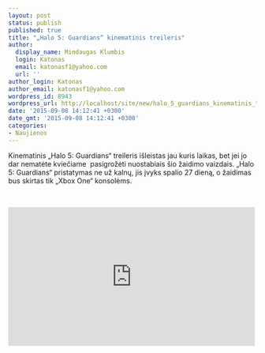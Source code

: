 ```yaml
---
layout: post
status: publish
published: true
title: "„Halo 5: Guardians“ kinematinis treileris"
author:
  display_name: Mindaugas Klumbis
  login: Katonas
  email: katonasf1@yahoo.com
  url: ''
author_login: Katonas
author_email: katonasf1@yahoo.com
wordpress_id: 8943
wordpress_url: http://localhost/site/new/halo_5_guardians_kinematinis_treileris/
date: '2015-09-08 14:12:41 +0300'
date_gmt: '2015-09-08 14:12:41 +0300'
categories:
- Naujienos
---
```

<p>
	Kinematinis &bdquo;Halo 5: Guardians&ldquo; treileris i&scaron;leistas jau kuris laikas, bet jei jo dar nematėte kviečiame &nbsp;pasigrožėti nuostabiais &scaron;io žaidimo vaizdais. &bdquo;Halo 5: Guardians&ldquo; pristatymas ne už kalnų, jis įvyks spalio 27 dieną, o žaidimas bus skirtas tik &bdquo;Xbox One&ldquo; konsolėms.</p>
<p>
	&nbsp;</p>
<p>
	<iframe allowfullscreen="" frameborder="0" height="281" src="https://www.youtube.com/embed/44oJi5w2Wjc" style="color: rgb(187, 187, 187); font-family: Roboto, Arial, Helvetica, sans-serif; font-size: 11px; line-height: 25px; white-space: nowrap; text-align: center;" width="500"></iframe></p>
